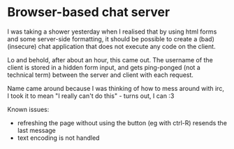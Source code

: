 # Browser-based chat server

I was taking a shower yesterday when I realised that by using html forms and
some server-side formatting, it should be possible to create a (bad) (insecure)
chat application that does not execute any code on the client.

Lo and behold, after about an hour, this came out. The username of the client is
stored in a hidden form input, and gets ping-ponged (not a technical term)
between the server and client with each request.

Name came around because I was thinking of how to mess around with irc, I took
it to mean "I really can't do this" - turns out, I can :3

Known issues:
- refreshing the page without using the button (eg with ctrl-R) resends the last
  message
- text encoding is not handled
